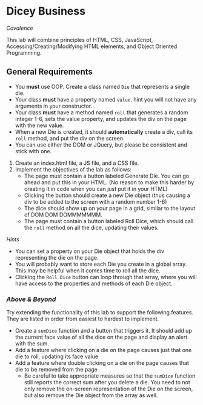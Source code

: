 # Dicey Business
*Covalence*

This lab will combine principles of HTML, CSS, JavaScript, Accessing/Creating/Modifying HTML elements, and Object Oriented Programming.

## General Requirements

* You **must** use OOP. Create a class named `Die` that represents a single die.
* Your class **must** have a property named `value`. hint you will not have any arguments in your constructor.
* Your class **must** have a method named `roll` that generates a random integer 1-6, sets the value property, and updates the div on the page with the new value.
* When a new Die is created, it should **automatically** create a div, call its `roll` method, and put the div on the screen
* You can use either the DOM or JQuery, but please be consistent and stick with one.
1. Create an index.html file, a JS file, and a CSS file.
1. Implement the objectives of the lab as follows:
    * The page must contain a button labeled Generate Die. You can go ahead and put this in your HTML. (No reason to make this harder by creating it in code when you can just put it in your HTML)
    * Clicking the button should create a new Die object (thus causing a div to be added to the screen with a random number 1-6)
    * The dice should show up on your page in a grid, similar to the layout of DOM DOM DOMMMMMMM.
    * The page must contain a button labeled Roll Dice, which should call the `roll` method on all the dice, updating their values.

*Hints*

* You can set a property on your Die object that holds the div representing the die on the page.
* You will probably want to store each Die you create in a global array. This may be helpful when it comes time to roll all the dice.
* Clicking the `Roll Dice` button can loop through that array, where you will have access to the properties and methods of each Die object.

### *Above & Beyond*

Try extending the functionality of this lab to support the following features. They are listed in order from easiest to hardest to implement.

* Create a `sumDice` function and a button that triggers it. It should add up the current face value of all the dice on the page and display an alert with the sum.
* Add a feature where clicking on a die on the page causes just that one die to roll, updating its face value
* Add a feature where double clicking on a die on the page causes that die to be removed from the page
    * Be careful to take appropriate measures so that the `sumDice` function still reports the correct sum after you delete a die. You need to not only remove the on-screen representation of the Die on the screen, but also remove the Die object from the array as well.